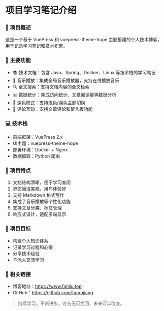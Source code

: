 # 项目学习笔记介绍

### 📝 项目概述

这是一个基于 VuePress 和 vuepress-theme-hope 主题搭建的个人技术博客，用于记录学习笔记和技术积累。

### 🎯 主要功能

- 📚 技术文档：包含 Java、Spring、Docker、Linux 等技术栈的学习笔记
- 🎵 音乐播放：集成全局音乐播放器，支持在线播放音乐
- 🔍 全文搜索：支持文档内容的全文检索
- 📊 数据统计：集成访问统计、文章阅读量等数据分析
- 🌙 深色模式：支持浅色/深色主题切换
- 💬 评论互动：支持文章评论和留言板功能

### 💻 技术栈

- 前端框架：VuePress 2.x
- UI主题：vuepress-theme-hope
- 部署环境：Docker + Nginx
- 数据抓取：Python 爬虫

### 🚀 项目特点

1. 文档结构清晰，便于学习查阅
2. 界面简洁美观，用户体验好
3. 支持 Markdown 格式写作
4. 集成了音乐播放等个性化功能
5. 支持文章分类、标签管理
6. 响应式设计，适配多端显示

### 📌 项目目标

- 构建个人知识体系
- 记录学习过程和心得
- 分享技术经验
- 与他人交流学习

### 🔗 相关链接

- 博客地址：https://www.fanliu.top
- GitHub：https://github.com/fanrujiang

> 持续学习，不断进步。过去无可挽回，未来可以改变。
